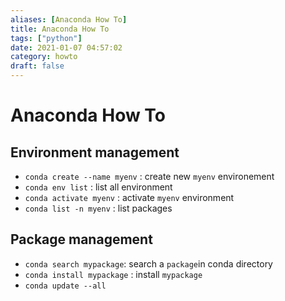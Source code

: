 ```yaml
---
aliases: [Anaconda How To]
title: Anaconda How To
tags: ["python"]
date: 2021-01-07 04:57:02
category: howto
draft: false
---
```


# Anaconda How To

## Environment management

- `conda create --name myenv` : create new `myenv` environement
- `conda env list` : list all environment
- `conda activate myenv` : activate `myenv` environment
- `conda list -n myenv` : list packages

## Package management

- `conda search mypackage`: search a `package`in conda directory
- `conda install mypackage` : install `mypackage`
- `conda update --all`
